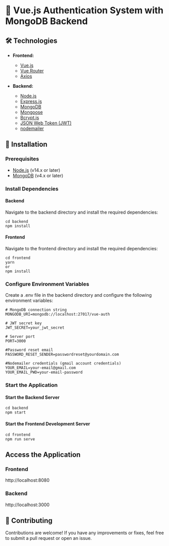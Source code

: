 
# 🚀 Vue.js Authentication System with MongoDB Backend

## 🛠 Technologies

- **Frontend:**
    - [Vue.js](https://vuejs.org/)
    - [Vue Router](https://router.vuejs.org/)
    - [Axios](https://axios-http.com/)

- **Backend:**
    - [Node.js](https://nodejs.org/)
    - [Express.js](https://expressjs.com/)
    - [MongoDB](https://www.mongodb.com/)
    - [Mongoose](https://mongoosejs.com/)
    - [Bcrypt.js](https://www.npmjs.com/package/bcryptjs)
    - [JSON Web Token (JWT)](https://jwt.io/)
    - [nodemailer](https://nodemailer.com/)

## 📝 Installation

### Prerequisites

- [Node.js](https://nodejs.org/) (v14.x or later)
- [MongoDB](https://www.mongodb.com/) (v4.x or later)

### Install Dependencies
#### Backend
Navigate to the backend directory and install the required dependencies:
```
cd backend
npm install
```
#### Frontend
Navigate to the frontend directory and install the required dependencies:
```
cd frontend
yarn
or
npm install
```
### Configure Environment Variables
Create a .env file in the backend directory and configure the following environment variables:
```
# MongoDB connection string
MONGODB_URI=mongodb://localhost:27017/vue-auth

# JWT secret key
JWT_SECRET=your_jwt_secret

# Server port
PORT=3000

#Password reset email
PASSWORD_RESET_SENDER=passwordreset@yourdomain.com

#Nodemailer credentials (gmail account credentials)
YOUR_EMAIL=your-email@gmail.com
YOUR_EMAIL_PWD=your-email-password
```
### Start the Application
#### Start the Backend Server
```
cd backend
npm start
```
#### Start the Frontend Development Server
```
cd frontend
npm run serve
```
## Access the Application

### Frontend
http://localhost:8080
### Backend
http://localhost:3000


## 🤝 Contributing
Contributions are welcome! 
If you have any improvements or fixes, feel free to submit a pull request or open an issue.